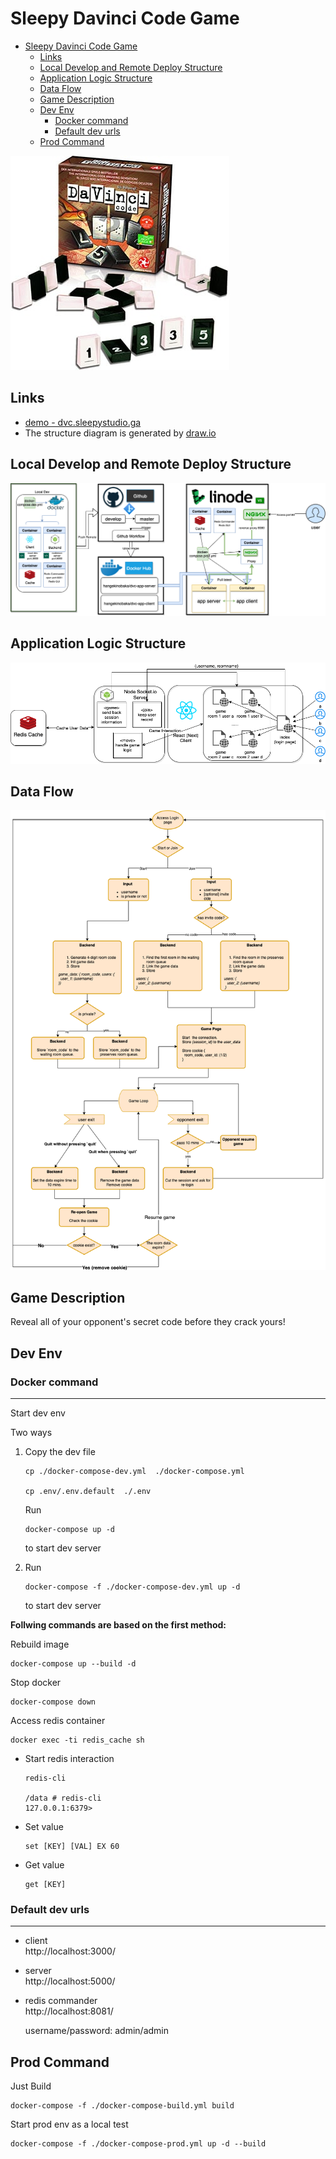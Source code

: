 # Sleepy Davinci Code Game

- [Sleepy Davinci Code Game](#sleepy-davinci-code-game)
  - [Links](#links)
  - [Local Develop and Remote Deploy Structure](#local-develop-and-remote-deploy-structure)
  - [Application Logic Structure](#application-logic-structure)
  - [Data Flow](#data-flow)
  - [Game Description](#game-description)
  - [Dev Env](#dev-env)
    - [Docker command](#docker-command)
    - [Default dev urls](#default-dev-urls)
  - [Prod Command](#prod-command)

![](img/board-game.jpg)   

## Links

- [demo - dvc.sleepystudio.ga](https://dvc.sleepystudio.ga)
- The structure diagram is generated by [draw.io](https://app.diagrams.net/) 

## Local Develop and Remote Deploy Structure

![](design/sleepy-dvc-deploy-structure.png)

## Application Logic Structure

![](design/dvc-app-logic.png)    

## Data Flow

![](design/data-flow.png)
## Game Description

Reveal all of your opponent's secret code before they crack yours!

## Dev Env

### Docker command

---
Start dev env

Two ways
1. Copy the dev file
    ```
    cp ./docker-compose-dev.yml  ./docker-compose.yml

    cp .env/.env.default  ./.env
    ```
    
    Run
    ```
    docker-compose up -d
    ```
    to start dev server

2. Run
    ```
    docker-compose -f ./docker-compose-dev.yml up -d
    ```
    to start dev server  

**Follwing commands are based on the first method:**  

Rebuild image
```
docker-compose up --build -d
```
 
Stop docker
```
docker-compose down
```

Access redis container  
```
docker exec -ti redis_cache sh
```
- Start redis interaction
  ```
  redis-cli

  /data # redis-cli
  127.0.0.1:6379>
  ```
- Set value
  ```
  set [KEY] [VAL] EX 60
  ```
- Get value
  ```
  get [KEY]
  ```

### Default dev urls

---
- client   
  http://localhost:3000/   

- server   
  http://localhost:5000/   

- redis commander   
  http://localhost:8081/     

  username/password: admin/admin

## Prod Command

Just Build
```
docker-compose -f ./docker-compose-build.yml build
```

Start prod env as a local test
```
docker-compose -f ./docker-compose-prod.yml up -d --build
```